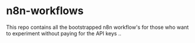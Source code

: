 # n8n-workflows
This repo contains all the bootstrapped n8n workflow's for those who want to experiment without paying for the API keys .. 
